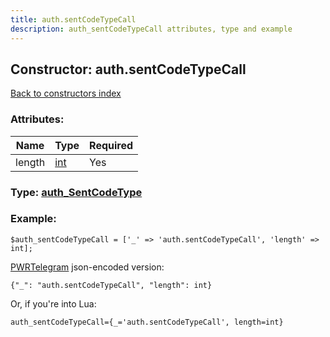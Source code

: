 ```yaml
---
title: auth.sentCodeTypeCall
description: auth_sentCodeTypeCall attributes, type and example
---
```

## Constructor: auth.sentCodeTypeCall  
[Back to constructors index](index.md)



### Attributes:

| Name     |    Type       | Required |
|----------|---------------|----------|
|length|[int](../types/int.md) | Yes|



### Type: [auth\_SentCodeType](../types/auth_SentCodeType.md)


### Example:

```
$auth_sentCodeTypeCall = ['_' => 'auth.sentCodeTypeCall', 'length' => int];
```  

[PWRTelegram](https://pwrtelegram.xyz) json-encoded version:

```
{"_": "auth.sentCodeTypeCall", "length": int}
```


Or, if you're into Lua:  


```
auth_sentCodeTypeCall={_='auth.sentCodeTypeCall', length=int}

```


